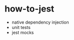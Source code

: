 # how-to-jest

<ul>
  <li>native dependency injection</li>
  <li>unit tests</li>
  <li>jest mocks</li>
</ul>
